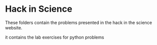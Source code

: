 # Hack in Science
These folders contain the problems presented in the hack in the science website.

it contains the lab exercises for python problems